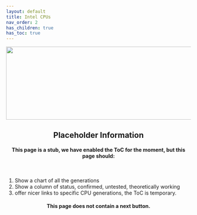 ```yaml
---
layout: default
title: Intel CPUs
nav_order: 2
has_children: true
has_toc: true
---
```


<style>
  .next-button-container {
      text-align: right;
    }

  .next-button {
      top: 0px;
      bottom: 0px;
      left: 0px;
      right: 0px;
  }
</style>

<p align="center">
  <img width="650" height="200" src="../../../../assets/Headers/Header-Vendor-Intel.png">
</p>

<h2 align="center">Placeholder Information</h2>

<h4 align="center">This page is a stub, we have enabled the ToC for the moment, but this page should:</h4>
<br>

1. Show a chart of all the generations
2. Show a column of status, confirmed, untested, theoretically working
3. offer nicer links to specific CPU generations, the ToC is temporary.

<h4 align="center">This page does not contain a next button.</h4>
<br>
